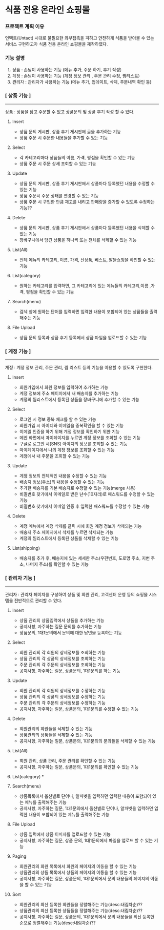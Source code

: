 식품 전용 온라인 쇼핑몰
============================
### 프로젝트 계획 이유
 언택트(Untact) 시대로 불필요한 외부접촉을 피하고 안전하게 식품을 받아볼 수 있는 서비스 구현하고자 식품 전용 온라인 쇼핑몰을 제작하였다.
 
### 기능 설명
 1. 상품 : 손님이 사용하는 기능 (메뉴 추가, 주문 하기, 후기 작성)
 2. 계정 : 손님이 사용하는 기능 (계정 정보 관리 , 주문 관리 수정, 찜리스트)
 3. 관리자 : 관리자가 사용하는 기능 (메뉴 추가, 업데이트, 삭제, 주문내역 확인 등)
 
### [ 상품 기능 ]
---
상품 : 상품을 담고 주문할 수 있고 상품문의 및 상품 후기 작성 할 수 있다.

1. Insert
   * 상품 문의 게시판, 상품 후기 게시판에 글을 추가하는 기능
   * 상품 주문 시 주문한 내용들을 추가할 수 있는 기능
   
2. Select
   * 각 카테고리마다 상품들의 이름, 가격, 평점을 확인할 수 있는 기능
   * 상품 주문 시 주문 상세 조회할 수 있는 기능
   
3. Update
   * 상품 문의 게시판, 상품 후기 게시판에서 상품마다 등록했던 내용을 수정할 수 있는 기능
   * 상품 주문시 주문 상태를 변경할 수 있는 기능
   * 상품 주문 시 구입한 만큼 재고를 내리고 판매량을 증가할 수 있도록 수정하는 기능??
   
4. Delete
   * 상품 문의 게시판, 상품 후기 게시판에서 상품마다 등록했던 내용을 삭제할 수 있는 기능
   * 장바구니에서 담긴 상품을 하나씩 또는 전체를 삭제할 수 있는 기능
   
5. List(All)
    * 전체 메뉴의 카테고리, 이름, 가격, 신상품, 베스트, 알뜰쇼핑을 확인할 수 있는 기능

6. List(category)
    * 원하는 카테고리를 입력하면, 그 카테고리에 있는 메뉴들의 카테고리,이름 ,가격, 평점을 확인할 수 있는 기능
    
7. Search(menu) 
    * 검색 창에 원하는 단어를 입력하면 입력한 내용이 포함되어 있는 상품들을 출력해주는 기능
    
8. File Upload
    * 상품 문의 등록과 상품 후기 등록에서 상품 파일을 업로드할 수 있는 기능
    
### [ 계정 기능 ]
---
계정 : 계정 정보 관리, 주문 관리, 찜 리스트 등의 기능을 이용할 수 있도록 구현한다.

1. Insert
   * 회원가입에서 회원 정보를 입력하여 추가하는 기능
   * 계정 정보에 주소 페이지에서 새 배송지를 추가하는 기능
   * 계정의 찜리스트에서 등록된 상품을 장바구니에 추가할 수 있는 기능
   
2. Select
   * 로그인 시 정보 중복 체크를 할 수 있는 기능
   * 회원가입 시 아이디와 이메일을 중복확인을 할 수 있는 기능
   * 이메일 인증을 하기 위해 계정 정보를 확인하기 위한 기능 
   * 메인 화면에서 마이페이지를 누르면 계정 정보를 조회할 수 있는 기능
   * 구글로 로그인 시(SNS) 아이디의 정보를 조회할 수 있는 기능
   * 마이페이지에서 나의 계정 정보를 조회할 수 있는 기능
   * 계정에서 내 주문을 조회할 수 있는 기능

3. Update
   * 계정 정보의 전체적인 내용을 수정할 수 있는 기능
   * 배송지 정보(주소)의 내용을 수정할 수 있는 기능 
   * 추가한 배송지를 기본 배송지로 수정할 수 있는 기능(merge 사용)
   * 비밀번호 찾기에서 이메일로 받은 난수(10자리)로 패스워드를 수정할 수 있는 기능  
   * 비밀번호 찾기에서 이메일 인증 후 입력한 패스워드를 수정할 수 있는 기능
   
4. Delete
   * 계정 메뉴에서 계정 삭제를 클릭 시에 회원 계정 정보가 삭제되는 기능
   * 배송지 주소 페이지에서 삭제를 누르면 삭제되는 기능
   * 계정의 찜리스트에서 등록된 상품를 삭제할 수 있는 기능 
   
5. List(shipping)
    *  배송지를 추가 후, 배송지에 있는 세세한 주소(우편번호, 도로명 주소, 지번 주소, 나머지 주소)를 확인할 수 있는 기능
    

    
### [ 관리자 기능 ]
---
관리자 : 관리자 페이지를 구성하여 상품 및 회원 관리, 고객센터 운영 등의 쇼핑몰 시스템을 전반적으로 관리할 수 있다.

1. Insert
   * 상품 관리의 상품입력에서 상품을 추가하는 기능
   * 공지사항, 자주하는 질문 문의를 추가하는 기능
   * 상품문의, 1대1문의에서 문의에 대한 답변을 등록하는 기능
   
2. Select
    * 회원 관리의 각 회원의 상세정보를 조회하는 기능
    * 상품 관리의 각 상품의 상세정보를 조회하는 기능
    * 주문 관리의 각 주문의 상세정보를 조회하는 기능
    * 공지사항, 자주하는 질문, 상품문의, 1대1문의를 하는 기능
   
3. Update
    * 회원 관리의 각 회원의 상세정보를 수정하는 기능
    * 상품 관리의 각 상품의 상세정보를 수정하는 기능
    * 주문 관리의 각 주문의 상세정보를 수정하는 기능
    * 공지사항, 자주하는 질문, 상품문의, 1대1문의를 수정할 수 있는 기능
   
4. Delete
   * 회원관리의 회원들을 삭제할 수 있는 기능
   * 상품관리의 상품들을 삭제할 수 있는 기능
   * 공지사항, 자주하는 질문, 상품문의, 1대1문의의 문의들을 삭제할 수 있는 기능
   
5. List(All)
    * 회원 관리, 상품 관리, 주문 관리를 확인할 수 있는 기능
    * 공지사항, 자주하는 질문, 상품문의, 1대1문의를 확인할 수 있는 기능

6. List(category)
    * 
    
7. Search(menu) 
    * 상품목록에서 옵션별로 단어나, 알파벳을 입력하면 입력한 내용이 포함되어 있는 메뉴를 출력해주는 기능
    * 공지사항, 자주하는 질문, 1대1문의에서 옵션별로 단어나, 알파벳을 입력하면 입력한 내용이 포함되어 있는 메뉴를 출력해주는 기능
    
8. File Upload
    * 상품 입력에서 상품 이미지를 업로드할 수 있는 기능
    * 공지사항, 자주하는 질문, 상품 문의, 1대1문의에서 파일을 업로드 할 수 있는 기능
    
9. Paging
    * 회원관리의 회원 목록에서 회원의 페이지의 이동을 할 수 있는 기능
    * 상품관리의 상품 목록에서 상품의 페이지의 이동을 할 수 있는 기능
    * 공지사항, 자주하는 질문, 상품문의, 1대1문의에서 문의 내용들의 페이지의 이동을 할 수 있는 기능

10. Sort
    * 회원관리의 최신 등록한 회원들을 정렬해주는 기능(desc:내림차순)??
    * 상품관리의 최신 등록한 상품들을 정렬해주는 기능(desc:내림차순)??
    * 공지사항, 자주하는 질문, 상품문의, 1대1문의에서 문의 내용들을 최신 등록한 순으로 정렬해주는 기능(desc:내림차순)??

 
 

